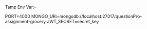 Tamp Env Var:-

PORT=4000
MONGO_URI=mongodb://localhost:27017/questionPro-assignment-grocery
JWT_SECRET=secret_key
